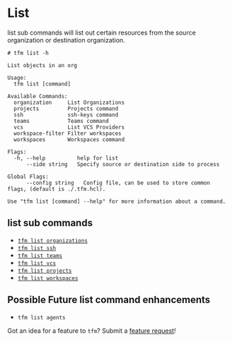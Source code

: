 # List


list sub commands will list out certain resources from the source organization or destination organization. 

```
# tfm list -h

List objects in an org

Usage:
  tfm list [command]

Available Commands:
  organization     List Organizations
  projects         Projects command
  ssh              ssh-keys command
  teams            Teams command
  vcs              List VCS Providers
  workspace-filter Filter workspaces
  workspaces       Workspaces command

Flags:
  -h, --help          help for list
      --side string   Specify source or destination side to process

Global Flags:
      --config string   Config file, can be used to store common flags, (default is ./.tfm.hcl).

Use "tfm list [command] --help" for more information about a command.
```

## list sub commands

- [`tfm list organizations`](list_orgs.md)
- [`tfm list ssh`](list_ssh.md)
- [`tfm list teams`](list_teams.md)
- [`tfm list vcs`](list_vcs.md)
- [`tfm list projects`](list_projects.md)
- [`tfm list workspaces`](list_workspaces.md)





## Possible Future list command enhancements

- `tfm list agents`

Got an idea for a feature to `tfm`? Submit a [feature request](https://github.com/hashicorp-services/tfm/issues/new?assignees=&labels=&template=feature_request.md&title=)! 